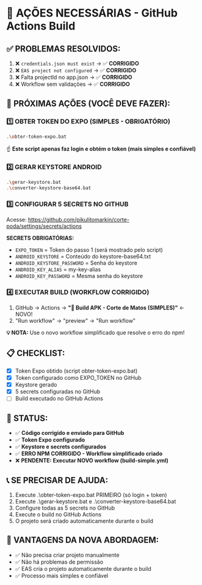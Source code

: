 # 🎯 AÇÕES NECESSÁRIAS - GitHub Actions Build

## ✅ PROBLEMAS RESOLVIDOS:
1. ❌ `credentials.json must exist` → ✅ **CORRIGIDO**
2. ❌ `EAS project not configured` → ✅ **CORRIGIDO**
3. ❌ Falta projectId no app.json → ✅ **CORRIGIDO**
4. ❌ Workflow sem validações → ✅ **CORRIGIDO**

## 🚀 PRÓXIMAS AÇÕES (VOCÊ DEVE FAZER):

### 1️⃣ OBTER TOKEN DO EXPO (SIMPLES - OBRIGATÓRIO)
```bash
.\obter-token-expo.bat
```
☝️ **Este script apenas faz login e obtém o token (mais simples e confiável)**

### 2️⃣ GERAR KEYSTORE ANDROID
```bash
.\gerar-keystore.bat
.\converter-keystore-base64.bat
```

### 3️⃣ CONFIGURAR 5 SECRETS NO GITHUB
Acesse: https://github.com/pikulitomarkin/corte-poda/settings/secrets/actions

**SECRETS OBRIGATÓRIAS:**
- `EXPO_TOKEN` = Token do passo 1 (será mostrado pelo script)
- `ANDROID_KEYSTORE` = Conteúdo do keystore-base64.txt
- `ANDROID_KEYSTORE_PASSWORD` = Senha do keystore
- `ANDROID_KEY_ALIAS` = my-key-alias
- `ANDROID_KEY_PASSWORD` = Mesma senha do keystore

### 4️⃣ EXECUTAR BUILD (WORKFLOW CORRIGIDO)
1. GitHub → Actions → **"🔨 Build APK - Corte de Matos (SIMPLES)"** ← NOVO!
2. "Run workflow" → "preview" → "Run workflow"

**💡 NOTA:** Use o novo workflow simplificado que resolve o erro do npm!

## 📋 CHECKLIST:
- [x] Token Expo obtido (script obter-token-expo.bat)
- [x] Token configurado como EXPO_TOKEN no GitHub
- [x] Keystore gerado
- [x] 5 secrets configuradas no GitHub
- [ ] Build executado no GitHub Actions

## 🎯 STATUS:
- ✅ **Código corrigido e enviado para GitHub**
- ✅ **Token Expo configurado**
- ✅ **Keystore e secrets configurados**
- ✅ **ERRO NPM CORRIGIDO - Workflow simplificado criado**
- ❌ **PENDENTE: Executar NOVO workflow (build-simple.yml)**

## 📞 SE PRECISAR DE AJUDA:
1. Execute .\obter-token-expo.bat PRIMEIRO (só login + token)
2. Execute .\gerar-keystore.bat e .\converter-keystore-base64.bat
3. Configure todas as 5 secrets no GitHub
4. Execute o build no GitHub Actions
5. O projeto será criado automaticamente durante o build

## 🎯 VANTAGENS DA NOVA ABORDAGEM:
- ✅ Não precisa criar projeto manualmente
- ✅ Não há problemas de permissão
- ✅ EAS cria o projeto automaticamente durante o build
- ✅ Processo mais simples e confiável
